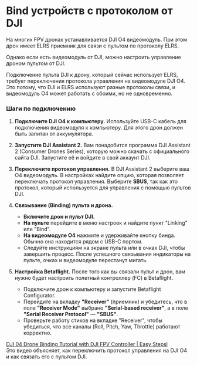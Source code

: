 # Bind устройств с протоколом от DJI

На многих FPV дронах устанавливается DJI O4 видеомодуль. При этом дрон имеет ELRS приемник для связи с пультом по протоколу ELRS.  

Однако если есть видеомодуль от DJI, можно настроить управление дроном пультом от DJI.

Подключение пульта DJI к дрону, который сейчас использует ELRS, требует переключения протокола управления на видеомодуле DJI O4. Это потому, что DJI и ELRS используют разные протоколы связи, и видеомодуль O4 может работать с обоими, но не одновременно.

### Шаги по подключению

1.  **Подключите DJI O4 к компьютеру.** Используйте USB-C кабель для подключения видеомодуля к компьютеру. Для этого дрон должен быть запитан от аккумулятора.

2.  **Запустите DJI Assistant 2.** Вам понадобится программа DJI Assistant 2 (Consumer Drones Series), которую можно скачать с официального сайта DJI. Запустите её и войдите в свой аккаунт DJI.

3.  **Переключите протокол управления.** В DJI Assistant 2 выберите ваш O4 видеомодуль. В настройках найдите опцию, которая позволяет переключать протокол управления. Выберите **SBUS**, так как это протокол, который используется для управления с помощью пультов DJI.

4.  **Связывание (Binding) пульта и дрона.**  
    * **Включите дрон и пульт DJI.**  
    * **На пульте** перейдите в меню настроек и найдите пункт "Linking" или "Bind".  
    * **На видеомодуле O4** нажмите и удерживайте кнопку бинда. Обычно она находится рядом с USB-C портом.  
    * Следуйте инструкциям на экране пульта или в очках DJI, чтобы завершить процесс. После успешного связывания индикаторы на пульте, очках и видеомодуле перестанут мигать.

5.  **Настройка Betaflight.** После того как вы связали пульт и дрон, вам нужно будет настроить полетный контроллер (FC) в Betaflight.  
    * Подключите дрон к компьютеру и запустите Betaflight Configurator.  
    * Перейдите на вкладку **"Receiver"** (приемник) и убедитесь, что в поле **"Receiver Mode"** выбрано **"Serial-based receiver"**, а в поле **"Serial Receiver Protocol"** — **"SBUS"**.  
    * Проверьте работу стиков на вкладке "Receiver", чтобы убедиться, что все каналы (Roll, Pitch, Yaw, Throttle) работают корректно.  

[DJI 04 Drone Binding Tutorial with DJI FPV Controller | Easy Stepsl](https://www.youtube.com/watch?v=3mKiWJHXhCw)  
Это видео объясняет, как переключить протокол управления на DJI O4 и как связать его с пультом DJI.